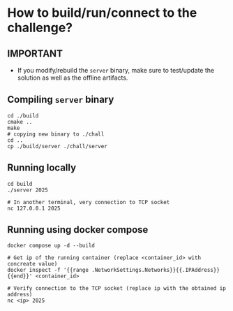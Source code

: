 # How to build/run/connect to the challenge?

## IMPORTANT
- If you modify/rebuild the `server` binary, make sure to test/update the solution as well as the offline artifacts.

## Compiling `server` binary

```
cd ./build
cmake ..
make
# copying new binary to ./chall
cd ..
cp ./build/server ./chall/server
```

## Running locally

```
cd build
./server 2025

# In another terminal, very connection to TCP socket
nc 127.0.0.1 2025
```

## Running using docker compose

```
docker compose up -d --build

# Get ip of the running container (replace <container_id> with concreate value)
docker inspect -f '{{range .NetworkSettings.Networks}}{{.IPAddress}}{{end}}' <container_id>

# Verify connection to the TCP socket (replace ip with the obtained ip address)
nc <ip> 2025
```